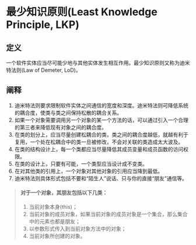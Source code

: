 # 最少知识原则(Least Knowledge Principle, LKP)

## 定义
一个软件实体应当尽可能少地与其他实体发生相互作用。最少知识原则又称为迪米特法则(Law of Demeter, LoD)。

## 阐释
1. 迪米特法则要求限制软件实体之间通信的宽度和深度。迪米特法则可降低系统的耦合度，使类与类之间保持松散的耦合关系。
2. 如果一个对象需要调用另一个对象的某一个方法的话，可以通过引入一个合理的第三者来降低现有对象之间的耦合度。
3. 在类的划分上，应当尽量创建松耦合的类，类之间的耦合度越低，就越有利于复用，一个处在松耦合中的类一旦被修改，不会对关联的类造成太大波及。
4. 在类的结构设计上，每一个类都应当尽量降低其成员变量和成员函数的访问权限。
5. 在类的设计上，只要有可能，一个类型应当设计成不变类。
6. 在对其他类的引用上，一个对象对其他对象的引用应当降到最低。
7. 迪米特法则具体形式包括不要和“陌生人”说话、只与你的直接“朋友”通信等。

>#### 对于一个对象，其朋友包括以下几类：
>1. 当前对象本身(this)；
>2. 当前对象的成员对象，如果当前对象的成员对象是一个集合，那么集合中的元素也都是朋友；
>3. 以参数形式传入到当前对象方法中的对象；
>4. 当前对象所创建的对象。
